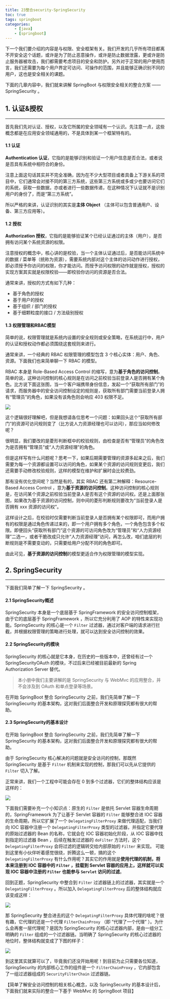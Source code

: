 ```yaml
---
title: 23整合security-SpringSecurity
toc: true
tags: springboot
categories: 
    - [java]
    - [springboot]
---
```


下一个我们要介绍的内容是与权限、安全框架有关。我们开发的几乎所有项目都离不开安全这个话题，或许是为了防止恶意操作，或许是防止数据泄露，更或许是防止服务器被攻击，我们都需要考虑项目的安全和防护。另外对于正常的用户使用而言，我们还需要为每个用户界定可访问、可操作的范围，并且能够正确识别不同的用户，这也是安全相关的课题。

下面的几章内容中，我们就来讲解 SpringBoot 与权限安全相关的整合方案 —— SpringSecurity 。

## 1. 认证&授权

---

首先我们先对认证、授权，以及它所属的安全领域有一个认识。先注意一点，这些概念都是在应用安全领域通用的，不是具体到某一个框架特有的。

<!--more-->

#### 1.1 认证

**Authentication 认证**，它指的是能够识别和验证一个用户信息是否合法，或者说是否具有系统中相符合的身份。

注意上面这句话其实并不完全准确，因为在不少大型项目或者具备上下游关系的项目中，它们通常会对接不同的第三方系统，这些第三方系统或多或少也要访问它们的系统，获取一些数据，亦或者进行一些数据传递，在这种情况下认证就不是识别用户的身份了，而是“第三方系统”。

所以严格的来讲，认证识别的其实是**主体 Object** （主体可以包含普通用户、设备、第三方应用等）。

#### 1.2 授权

**Authorization 授权**，它指的是能够验证某个已经认证通过的主体（用户），是否拥有访问某个系统资源的权限。

注意授权的概念中，核心讲的是校验，当一个主体认证通过后，是否能访问系统中的数据 / 菜单等（统称为资源），需要系统内部对这个主体的访问动作进行授权，即必须授予你访问的权限，你才能访问。而授予访问权限的动作就是授权，授权的实现方案其实就是权限校验——即校验你访问的资源是否合法。

通常来讲，授权的方式有如下几种：

- 基于角色的授权
- 基于用户的授权
- 基于组织 / 部门的授权
- 基于细颗粒度的接口 / 方法级别授权

#### 1.3 权限管理和RBAC模型

简单的说，权限管理就是系统内设置的安全规则或安全策略，在系统运行中，用户的认证和授权动作都必须围绕这套规则来进行。

通常来讲，一个经典的 RBAC 权限管理的模型包含 3 个核心实体：用户、角色、资源。下面我们也来简单聊一下 RBAC 的模型。

RBAC 本身是 Role-Based Access Control 的缩写，意为**基于角色的访问控制**。简单的说，这种访问控制的核心规则是在访问之前校验当前登录人是否拥有某个角色。比方说下面这张图，当一个客户端携带身份信息，发起一个“获取所有部门”的请求，而服务器中的安全访问控制设定的规则是，获取所有部门需要当前登录人拥有“管理员”的角色，如果没有该角色则会响应 403 权限不足。

![](/img/202302/24sb-security.png)

这个逻辑很好理解吧，但是我想请各位思考一个问题：如果回头这个“获取所有部门”的资源可访问规则变了（比方说人力资源经理也可以访问），那应当如何修改呢？

很明显，我们要改的是菱形判断框中的校验规则，由检查是否有“管理员”的角色改为是否拥有“管理员”或“人力资源经理”的角色。

但是这样写有什么问题呢？思考一下，如果后期需要管理的资源多起来之后，我们需要为每一个资源都设置可以访问的角色，如果某个资源的访问规则变更后，我们还需要手动修改校验规则，这样的模型在维护和扩展时会比较费劲。

那有没有优化空间呢？当然是有的，其实 RBAC 还有第二种解释：Resource-Based Access Control ，意为**基于资源的访问控制**。这种访问控制的核心规则是，在访问某个资源之前校验当前登录人是否有这个资源的访问权。还是上面那张图，如果改为基于资源的访问控制，则中间的菱形判断规则要改为“当前登录人是否拥有 xxx 资源的访问权”。

这样设计之后，在校验时仅需要判断当前登录人是否拥有某个权限即可，而用户拥有的权限是通过角色传递过来的，即一个用户拥有多个角色，一个角色包含多个权限。即便回头“获取所有部门”这个资源的可访问角色改为“管理员”和“人力资源经理”二选一，或者干脆改成只允许“人力资源经理”访问，再怎么改，咱们底层的判断规则是不需要变动的，只需要给用户分配不同的角色即可。

由此可见，**基于资源的访问控制**的模型更适合作为权限管理的模型实现。

## 2. SpringSecurity

---

下面我们简单了解一下 SpringSecurity 。

#### 2.1 SpringSecurity概述

SpringSecurity 本身是一个底层基于 SpringFramework 的安全访问控制框架，由于它的底层基于 SpringFramework ，所以它充分利用了 AOP 的特性来实现功能。SpringSecurity 的核心是一个 `Filter` 过滤器，通过对客户端的请求进行拦截，并根据权限管理的策略进行处理，就可以达到安全访问控制的效果。

#### 2.2 SpringSecurity的模块

SpringSecurity 的核心就是它本身，在历史的一些版本中，还曾经有过一个 SpringSecurityOAuth 的模块，不过后来已经被目前最新的 Spring Authorization Server 替代。

> 本小册中我们主要讲解的是 SpringSecurity 与 WebMvc 的应用整合，并不会涉及到 OAuth 和单点登录等场景。

在开始 SpringBoot 整合 SpringSecurity 之前，我们先简单了解一下 SpringSecurity 的基本架构，这对我们后面整合开发和原理探究都有很大的帮助。

#### 2.3 SpringSecurity的基本设计

在开始 SpringBoot 整合 SpringSecurity 之前，我们先简单了解一下 SpringSecurity 的基本架构，这对我们后面整合开发和原理探究都有很大的帮助。

由于 SpringSecurity 核心解决的问题就是安全访问的控制，那既然 SpringSecurity 是基于 `Filter` 机制来实现的控制，那我们可以先从它提供的 `Filter` 切入了解。

正常来讲，我们一个工程中可能会存在 0 到多个过滤器，它们的整体结构应该是这样的：

![](./img/202302/24sb-security1.png)

下面我们需要补充一个小知识点：原生的 `Filter` 是依托 Servlet 容器生命周期的，SpringFramework 为了让基于 Servlet 容器的 `Filter` 能够整合进 IOC 容器的生命周期，所以它扩展了一个 `DelegatingFilterProxy` 来做代理适配，当我们向 IOC 容器中注册一个 `DelegatingFilterProxy` 类型的过滤器，并指定它要代理的原始过滤器的 Bean 的名称，它就会在 IOC 容器初始化阶段，从 IOC 容器中找到指定的过滤器 Bean ，后续在触发过滤器的 `doFilter` 方法时，这个 `DelegatingFilterProxy` 会将过滤的逻辑转交给内部原始的 `Filter` 来实现。
可能到这里有小伙伴听着感觉很绕，折腾这么一顿，搞的这个 `DelegatingFilterProxy` 有什么作用呢？其实它的作用就是**使用代理的机制，将本来注册到 IOC 容器中的 `Filter` ，挂载到 Servlet 容器的应用上，这样就可以实现 IOC 容器中注册的 `Filter` 也能参与 `Servlet` 访问的过滤**。

回到正题，SpringSecurity 中整合到 `Filter` 过滤器链上的过滤器，其实就是一个 `DelegatingFilterProxy` 。所以加入 `DelegatingFilterProxy` 后的整体结构就应该变成这样：

![](../img/202302/24sb-security2.png)

那 SpringSecurity 整合进去的这个 `DelegatingFilterProxy` 具体代理的啥呢？很有趣，它代理的还是一个代理 `FilterChainProxy` （即 “代理了一个代理” ）。为什么会再套一层代理呢？是因为 SpringSecurity 的核心过滤器内部，是由一组分工明确的 `Filter` 组成的一个过滤器链。当明确了 SpringSecurity 的核心过滤器的地位时，整体结构就变成了下图的样子：

![](../img/202302/24sb-security3.png)

到这里其实就算可以了，毕竟我们还没开始用呢！到目前为止只需要各位知道，SpringSecurity 的内部核心工作的组件是一个 `FilterChainProxy` ，它内部包含了一组过滤器组成的 `SecurityFilterChain` 过滤器链。

【简单了解安全访问控制的相关核心概念，以及 SpringSecurity 的基本设计后，下面我们就来实际的整合一下基于 WebMvc 的 SpringBoot 项目】

